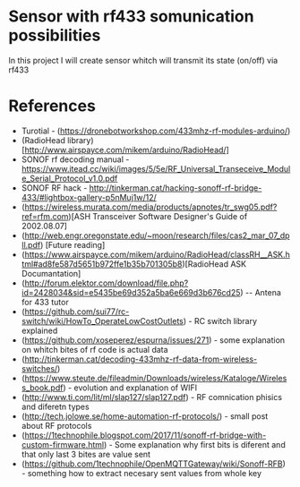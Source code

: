 # Sensor with rf433 somunication possibilities

In  this project I will create sensor whitch will transmit its state (on/off) via rf433


# References

* Turotial - (https://dronebotworkshop.com/433mhz-rf-modules-arduino/)
* (RadioHead library)[http://www.airspayce.com/mikem/arduino/RadioHead/]
* SONOF rf decoding manual - https://www.itead.cc/wiki/images/5/5e/RF_Universal_Transeceive_Module_Serial_Protocol_v1.0.pdf
* SONOF RF hack - http://tinkerman.cat/hacking-sonoff-rf-bridge-433/#lightbox-gallery-p5nMuj1w/12/
* (https://wireless.murata.com/media/products/apnotes/tr_swg05.pdf?ref=rfm.com)[ASH Transceiver Software Designer's Guide of 2002.08.07]
* (http://web.engr.oregonstate.edu/~moon/research/files/cas2_mar_07_dpll.pdf) [Future reading]
* (https://www.airspayce.com/mikem/arduino/RadioHead/classRH__ASK.html#ad8fe587d5651b972ffe1b35b701305b8)[RadioHead ASK Documantation]
* (http://forum.elektor.com/download/file.php?id=2428034&sid=e5435be69d352a5ba6e669d3b676cd25) -- Antena for 433 tutor
* (https://github.com/sui77/rc-switch/wiki/HowTo_OperateLowCostOutlets) - RC switch library explained
* (https://github.com/xoseperez/espurna/issues/271) - some explanation on whitch bites of rf code is actual data
* (http://tinkerman.cat/decoding-433mhz-rf-data-from-wireless-switches/)
* (https://www.steute.de/fileadmin/Downloads/wireless/Kataloge/Wireless_book.pdf) - evolution and explanation of WIFI
* (http://www.ti.com/lit/ml/slap127/slap127.pdf) - RF comnication phisics and diferetn types
* (http://tech.jolowe.se/home-automation-rf-protocols/) - small post about RF protocols
* (https://1technophile.blogspot.com/2017/11/sonoff-rf-bridge-with-custom-firmware.html) -  Some explanation why first bits is diferent and that only last 3 bites are value sent
* (https://github.com/1technophile/OpenMQTTGateway/wiki/Sonoff-RFB) - something how to extract necesary sent values from whole key
